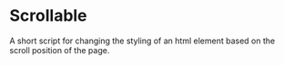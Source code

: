 # Scrollable
A short script for changing the styling of an html element based on the scroll position of the page.

